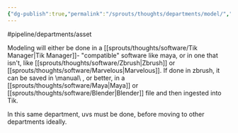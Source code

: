 ```yaml
---
{"dg-publish":true,"permalink":"/sprouts/thoughts/departments/model/","hide":true}
---
```


#pipeline/departments/asset

Modeling will either be done in a [[sprouts/thoughts/software/Tik Manager\|Tik Manager]]- "compatible" software like maya, or in one that isn't, like [[sprouts/thoughts/software/Zbrush\|Zbrush]] or [[sprouts/thoughts/software/Marvelous\|Marvelous]]. If done in zbrush, it can be saved in \manual\ , or better, in a [[sprouts/thoughts/software/Maya\|Maya]] or [[sprouts/thoughts/software/Blender\|Blender]] file and then ingested into Tik. 

In this same department, uvs must be done, before moving to other departments ideally.
